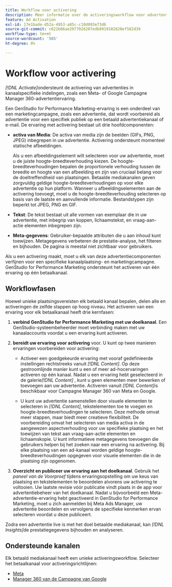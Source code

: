 ```yaml
---
title: Workflow voor activering
description: Meer informatie over de activeringsworkflow voor advertenties.
feature: Ad Activation
exl-id: 17e1bade-d52a-4953-a85c-c10d093e73d6
source-git-commit: c622b86ae2977026207edb8919102620ef582d39
workflow-type: tm+mt
source-wordcount: '565'
ht-degree: 0%

---
```


# Workflow voor activering

_[!DNL Activate]_&#x200B;ondersteunt de activering van advertenties in kanaalspecifieke indelingen, zoals een Meta- of Google Campagne Manager 360-advertentiervaring.

Een GenStudio for Performance Marketing-ervaring is een onderdeel van een marketingcampagne, zoals een advertentie, dat wordt voorbereid als advertentie voor een specifiek publiek op een betaald advertentiekanaal of e-mail. De ervaring met activering bestaat uit drie hoofdcomponenten:

* **activa van Media**: De activa van media zijn de beelden (GIFs, PNG, JPEG) inbegrepen in uw advertentie. Activering ondersteunt momenteel statische afbeeldingen.

  Als u een afbeeldingselement wilt selecteren voor uw advertentie, moet u de juiste hoogte-breedteverhouding kiezen. De hoogte-breedteverhoudingen bepalen de proportionele verhouding tussen de breedte en hoogte van een afbeelding en zijn van cruciaal belang voor de doeltreffendheid van plaatsingen. Betaalde mediakanalen geven zorgvuldig geldige hoogte-breedteverhoudingen op voor elke advertentie op hun platform. Wanneer u afbeeldingselementen aan de activering toevoegt, moet u de hoogte-breedteverhouding selecteren op basis van de laatste en aanvullende informatie. Bestandstypen zijn beperkt tot JPEG, PNG en GIF.

* **Tekst**: De tekst bestaat uit alle vormen van exemplaar die in uw advertentie, met inbegrip van koppen, lichaamstekst, en vraag-aan-actie elementen inbegrepen zijn.

* **Meta-gegevens**: Gebruiker-bepaalde attributen die u aan inhoud kunt toewijzen. Metagegevens verbeteren de prestatie-analyse, het filteren en bijhouden. De pagina is meestal niet zichtbaar voor gebruikers.

Als u een activering maakt, moet u elk van deze advertentiecomponenten verfijnen voor een specifieke kanaalplaatsing- en marketingcampagne. GenStudio for Performance Marketing ondersteunt het activeren van één ervaring op één betaalkanaal.

## Workflowfasen

Hoewel unieke plaatsingsvereisten elk betaald kanaal bepalen, delen alle en activeringen de zelfde stappen op hoog niveau. Het activeren van een ervaring voor elk betaalkanaal heeft drie kernfasen:

1. **verbind GenStudio for Performance Marketing met uw doelkanaal**. Een GenStudio-systeembeheerder moet verbinding maken met uw kanaalaccounts voordat u een ervaring kunt activeren.

1. **bereidt uw ervaring voor activering** voor. U kunt op twee manieren ervaringen voorbereiden voor activering:

   * Activeer een goedgekeurde ervaring met vooraf gedefinieerde instellingen rechtstreeks vanuit _[!DNL Content]_. Op deze gestroomlijnde manier kunt u een of meer ad-hocervaringen activeren op één kanaal. Nadat u een ervaring hebt geselecteerd in de galerie&#x200B;_[!DNL Content]_ , kunt u geen elementen meer bewerken of toevoegen aan uw advertentie. Activeren vanuit _[!DNL Content]_&#x200B;is beschikbaar voor Campagne Manager 360 van Meta en Google.

   * U kunt uw advertentie samenstellen door visuele elementen te selecteren in _[!DNL Content]_, tekstelementen toe te voegen en hoogte-breedteverhoudingen te selecteren. Deze methode omvat meer stappen, maar biedt meer creatieve flexibiliteit. De voorbereiding omvat het selecteren van media activa in de aangewezen aspectverhouding voor uw specifieke plaatsing en het toewijzen van tekst aan vraag-aan-actie elementen en lichaamskopie. U kunt informatieve metagegevens toevoegen die gebruikers helpen bij het zoeken naar een ervaring na activering. Bij elke plaatsing van een ad-kanaal worden geldige hoogte-breedteverhoudingen opgegeven voor visuele elementen die in de plaatsing zijn opgenomen.

1. **Overzicht en publiceer uw ervaring aan het doelkanaal**. Gebruik het _paneel van de Voorproef_ tijdens ervaringsopstelling om uw keus van plaatsing en tekstelementen te beoordelen alvorens uw activering te voltooien. Uw laatste revisie vóór publicatie vindt plaats in de app voor advertentiebeheer van het doelkanaal. Nadat u bijvoorbeeld een Meta-advertentie-ervaring hebt geactiveerd in GenStudio for Performance Marketing, moet u zich aanmelden bij Meta Ads Manager, uw advertentie beoordelen en vervolgens de specifieke kenmerken ervan selecteren voordat u deze publiceert.

Zodra een advertentie live is met het doel betaalde mediakanaal, kan _[!DNL Insights]_&#x200B;de prestatiegegevens bijhouden en analyseren.

## Ondersteunde kanalen

Elk betaald mediakanaal heeft een unieke activeringsworkflow. Selecteer het betaalkanaal voor activeringsrichtlijnen:

* [ Meta ](/help/user-guide/activation/activate-meta-ad.md)
* [ Manager 360 van de Campagne van Google ](/help/user-guide/activation/activate-cm360-ad.md)
